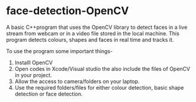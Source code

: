 # face-detection-OpenCV

A basic C++program that uses the OpenCV library to detect faces in a live stream from webcam or in a video file stored in the local machine. This program detects colours, shapes and faces in real time and tracks it.

To use the program some important things-

1. Installl OpenCV
2. Open codes in Xcode/Visual studio the also include the files of OpenCV in your project.
3. Allow the access to camera/folders on your laptop.
4. Use the required folders/files for either colour detection, basic shape detection or face detection.
